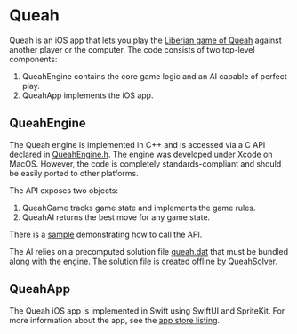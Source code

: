 # Queah

Queah is an iOS app that lets you play the [Liberian game of Queah](https://en.wikipedia.org/wiki/Liberian_Queah) against another player or the computer. The code consists of two top-level components:
1. QueahEngine contains the core game logic and an AI capable of perfect play.
2. QueahApp implements the iOS app.

## QueahEngine

The Queah engine is implemented in C++ and is accessed via a C API declared in [QueahEngine.h](QueahEngine/Engine/QueahEngine.h). The engine was developed under Xcode on MacOS. However, the code is completely standards-compliant and should be easily ported to other platforms.

The API exposes two objects:
1. QueahGame tracks game state and implements the game rules.
2. QueahAI returns the best move for any game state.

There is a [sample](QueahEngine/Sample/main.c) demonstrating how to call the API.

The AI relies on a precomputed solution file [queah.dat](QueahEngine/Data/queah.dat) that must be bundled along with the engine. The solution file is created offline by [QueahSolver](QueahEngine/Solver).

## QueahApp

The Queah iOS app is implemented in Swift using SwiftUI and SpriteKit. For more information about the app, see the [app store listing](https://apps.apple.com/us/app/queah/id6450433350/).
